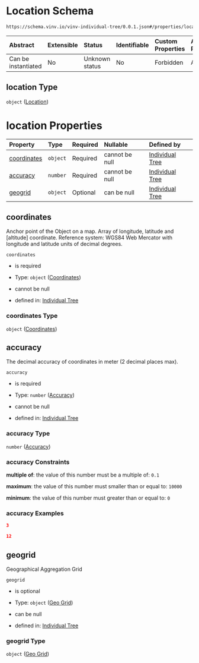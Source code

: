 # Location Schema

```txt
https://schema.vinv.io/vinv-individual-tree/0.0.1.json#/properties/location
```



| Abstract            | Extensible | Status         | Identifiable | Custom Properties | Additional Properties | Access Restrictions | Defined In                                                |
| :------------------ | :--------- | :------------- | :----------- | :---------------- | :-------------------- | :------------------ | :-------------------------------------------------------- |
| Can be instantiated | No         | Unknown status | No           | Forbidden         | Allowed               | none                | [0.0.1.doc.json\*](0.0.1.doc.json "open original schema") |

## location Type

`object` ([Location](0-properties-location.md))

# location Properties

| Property                    | Type     | Required | Nullable       | Defined by                                                                                                                                                              |
| :-------------------------- | :------- | :------- | :------------- | :---------------------------------------------------------------------------------------------------------------------------------------------------------------------- |
| [coordinates](#coordinates) | `object` | Required | cannot be null | [Individual Tree](0-properties-location-properties-coordinates.md "https://schema.vinv.io/vinv-individual-tree/0.0.1.json#/properties/location/properties/coordinates") |
| [accuracy](#accuracy)       | `number` | Required | cannot be null | [Individual Tree](0-properties-location-properties-accuracy.md "https://schema.vinv.io/vinv-individual-tree/0.0.1.json#/properties/location/properties/accuracy")       |
| [geogrid](#geogrid)         | `object` | Optional | can be null    | [Individual Tree](0-properties-location-properties-geo-grid.md "https://schema.vinv.io/vinv-individual-tree/0.0.1.json#/properties/location/properties/geogrid")        |

## coordinates

Anchor point of the Object on a map. Array of longitude, latitude and \[altitude] coordinate. Reference system: WGS84 Web Mercator with longitude and latitude units of decimal degrees.

`coordinates`

*   is required

*   Type: `object` ([Coordinates](0-properties-location-properties-coordinates.md))

*   cannot be null

*   defined in: [Individual Tree](0-properties-location-properties-coordinates.md "https://schema.vinv.io/vinv-individual-tree/0.0.1.json#/properties/location/properties/coordinates")

### coordinates Type

`object` ([Coordinates](0-properties-location-properties-coordinates.md))

## accuracy

The decimal accuracy of coordinates in meter (2 decimal places max).

`accuracy`

*   is required

*   Type: `number` ([Accuracy](0-properties-location-properties-accuracy.md))

*   cannot be null

*   defined in: [Individual Tree](0-properties-location-properties-accuracy.md "https://schema.vinv.io/vinv-individual-tree/0.0.1.json#/properties/location/properties/accuracy")

### accuracy Type

`number` ([Accuracy](0-properties-location-properties-accuracy.md))

### accuracy Constraints

**multiple of**: the value of this number must be a multiple of: `0.1`

**maximum**: the value of this number must smaller than or equal to: `10000`

**minimum**: the value of this number must greater than or equal to: `0`

### accuracy Examples

```json
3
```

```json
12
```

## geogrid

Geographical Aggregation Grid

`geogrid`

*   is optional

*   Type: `object` ([Geo Grid](0-properties-location-properties-geo-grid.md))

*   can be null

*   defined in: [Individual Tree](0-properties-location-properties-geo-grid.md "https://schema.vinv.io/vinv-individual-tree/0.0.1.json#/properties/location/properties/geogrid")

### geogrid Type

`object` ([Geo Grid](0-properties-location-properties-geo-grid.md))
